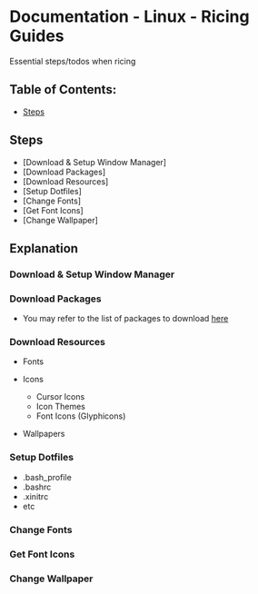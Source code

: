 # Documentation - Linux - Ricing Guides

Essential steps/todos when ricing

## Table of Contents:
* [Steps](#steps)

## Steps
- [Download & Setup Window Manager]
- [Download Packages]
- [Download Resources]
- [Setup Dotfiles]
- [Change Fonts]
- [Get Font Icons]
- [Change Wallpaper]

## Explanation

### Download & Setup Window Manager

### Download Packages

* You may refer to the list of packages to download [here](https://github.com/Thanatisia/SharedSpace/Docs/Linux/Files/packages-masterlist.md)

### Download Resources

- Fonts

- Icons
	- Cursor Icons
	- Icon Themes
	- Font Icons (Glyphicons)

- Wallpapers

### Setup Dotfiles

* .bash_profile
* .bashrc
* .xinitrc
* etc

### Change Fonts

### Get Font Icons

### Change Wallpaper

